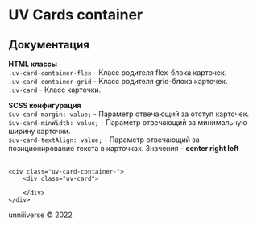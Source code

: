 # UV Cards container
## Документация <br>

**HTML классы** <br>
```.uv-card-container-flex``` - Класс родителя flex-блока карточек. <br>
```.uv-card-container-grid``` - Класс родителя grid-блока карточек. <br>
```.uv-card``` - Класс карточки. <br>

**SCSS конфигурация** <br>
```$uv-card-margin: value;``` - Параметр отвечающий за отступ карточек. <br>
```$uv-card-minWidth: value;``` - Параметр отвечающий за минимальную ширину карточки. <br>
```$uv-card-textAlign: value;``` - Параметр отвечающий за позиционирование текста в карточках. Значения - **center right left** <br> <br>

```
<div class="uv-card-container-">
    <div class="uv-card">
    
    </div>
</div>
```

unniiiverse © 2022